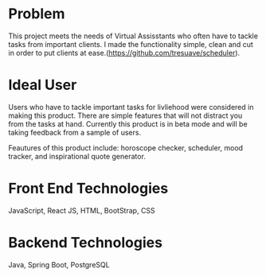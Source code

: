 # Problem
This project meets the needs of Virtual Assisstants who often have to tackle tasks from important clients. I made the functionality simple, clean and cut in order to put clients at ease.(https://github.com/tresuave/scheduler).

# Ideal User
Users who have to tackle important tasks for livliehood were considered in making this product. There are simple features that will not distract you from the tasks at hand. Currently this product is in beta mode and will be taking feedback from a sample of users. 

Feautures of this product include: horoscope checker, scheduler, mood tracker, and inspirational quote generator.

# Front End Technologies

JavaScript, React JS, HTML, BootStrap, CSS

# Backend Technologies

Java, Spring Boot, PostgreSQL
